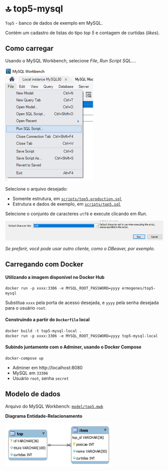 # 🔝 top5-mysql

`Top5` - banco de dados de exemplo em MySQL.

Contém um cadastro de listas do tipo _top 5_ e contagem de curtidas (_likes_).

## Como carregar

Usando o MySQL Workbench, selecione _File_, _Run Script SQL..._.

![](assets/run-01.png)

Selecione o arquivo desejado:

* Somente estrutura, em [`scripts/top5.production.sql`](scripts/top5.production.sql)
* Estrutura e dados de exemplo, em [`scripts/top5.sql`](scripts/top5.sql)

Selecione o conjunto de caracteres `utf8` e execute clicando em _Run_.

![](assets/run-02.png)

_Se preferir, você pode usar outro cliente, como o DBeaver, por exemplo._

## Carregando com Docker

#### Utilizando a imagem disponível no Docker Hub

```
docker run -p xxxx:3306 -e MYSQL_ROOT_PASSWORD=yyyy ermogenes/top5-mysql
```

Substitua `xxxx` pela porta de acesso desejada, e `yyyy` pela senha desejada para o usuário `root`.

#### Construindo a partir do `Dockerfile` local

```
docker build -t top5-mysql-local .
docker run -p xxxx:3306 -e MYSQL_ROOT_PASSWORD=yyyy top5-mysql-local
```

#### Subindo juntamente com o Adminer, usando o Docker Compose

```
docker-compose up
```

* Adminer em http://localhost:8080
* MySQL em `33306`
* Usuário `root`, senha `secret`

## Modelo de dados

Arquivo do MySQL Workbench: [`model/top5.mwb`](model/top5.mwb)

**Diagrama Entidade-Relacionamento**

![](assets/top5.png)
